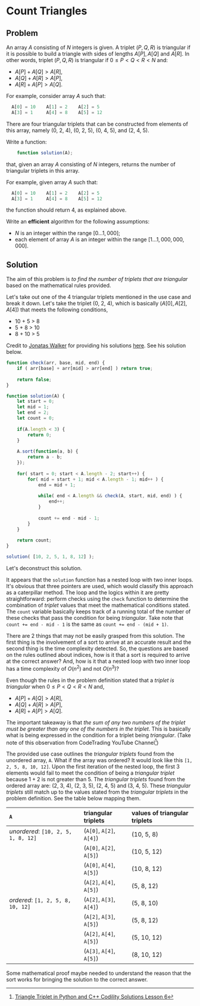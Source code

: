 # Count Triangles

## Problem

An array $A$ consisting of $N$ integers is given. A triplet $(P, Q, R)$ is triangular if it is possible to build a triangle with sides of lengths $A[P], A[Q]$ and $A[R]$. In other words, triplet $(P, Q, R)$ is triangular if $0 ≤ P < Q < R < N$ and:

- $A[P] + A[Q] > A[R]$,
- $A[Q] + A[R] > A[P]$,
- $A[R] + A[P] > A[Q]$.

For example, consider array $A$ such that:

```js
  A[0] = 10    A[1] = 2    A[2] = 5
  A[3] = 1     A[4] = 8    A[5] = 12
```

There are four triangular triplets that can be constructed from elements of this array, namely (0, 2, 4), (0, 2, 5), (0, 4, 5), and (2, 4, 5).

Write a function:

```js
    function solution(A);
```

that, given an array $A$ consisting of $N$ integers, returns the number of triangular triplets in this array.

For example, given array $A$ such that:

```js
  A[0] = 10    A[1] = 2    A[2] = 5
  A[3] = 1     A[4] = 8    A[5] = 12
```

the function should return 4, as explained above.

Write an **efficient** algorithm for the following assumptions:

- $N$ is an integer within the range $[0 ... 1,000]$;
- each element of array $A$ is an integer within the range $[1 ... 1,000,000,000]$.

## Solution

The aim of this problem is _to find the number of triplets that are triangular_ based on the mathematical rules provided.

Let's take out one of the 4 triangular triplets mentioned in the use case and break it down. Let's take the triplet (0, 2, 4), which is basically $(A[0], A[2], A[4])$ that meets the following conditions,

 - 10 + 5 > 8
 - 5 + 8 > 10
 - 8 + 10 > 5

Credit to [Jonatas Walker](https://gist.github.com/jonataswalker) for providing his solutions [here](https://gist.github.com/jonataswalker/08187f5457fac4af1e86cf8c86647e23). See his solution below.

```js
function check(arr, base, mid, end) {
    if ( arr[base] + arr[mid] > arr[end] ) return true;
    
    return false;
}

function solution(A) {    
    let start = 0;
    let mid = 1;
    let end = 2;
    let count = 0;
    
    if(A.length < 3) {
        return 0;
    }
    
    A.sort(function(a, b) {
        return a - b;
    });
    
    for( start = 0; start < A.length - 2; start++) {
        for( mid = start + 1; mid < A.length - 1; mid++ ) {
            end = mid + 1;
            
            while( end < A.length && check(A, start, mid, end) ) {
                end++;
            }
            
            count += end - mid - 1;
        }
    }
    
    return count;
}

solution( [10, 2, 5, 1, 8, 12] );
```

Let's deconstruct this solution.

It appears that the `solution` function has a nested loop with two inner loops. It's obvious that three pointers are used, which would classify this approach as a caterpillar method. The loop and the logics within it are pretty straightforward: perform checks using the `check` function to determine the combination of _triplet_ values that meet the mathematical conditions stated. The `count` variable basically keeps track of a running total of the number of these checks that pass the condition for being _triangular_. Take note that `count += end - mid - 1` is the same as `count += end - (mid + 1)`.

There are 2 things that may not be easily grasped from this solution. The first thing is the involvement of a sort to arrive at an accurate result and the second thing is the time complexity detected. So, the questions are based on the rules outlined about indices, how is it that a sort is required to arrive at the correct answer? And, how is it that a nested loop with two inner loop has a time complexity of $O(n^2)$ and not $O(n^3)$?

Even though the rules in the problem definition stated that a _triplet is triangular_ when $0 ≤ P < Q < R < N$ and,

- $A[P] + A[Q] > A[R]$,
- $A[Q] + A[R] > A[P]$,
- $A[R] + A[P] > A[Q]$.

The important takeaway is that _the sum of any two numbers of the triplet must be greater than any one of the numbers in the triplet_. This is basically what is being expressed in the condition for a triplet being _triangular_. (Take note of this observation from CodeTrading YouTube Channel[^1])

The provided use case outlines the _triangular triplets_ found from the unordered array, `A`. What if the array was ordered? It would look like this `[1, 2, 5, 8, 10, 12]`. Upon the first iteration of the nested loop, the first 3 elements would fail to meet the condition of being a _triangular triplet_ because $1 + 2$ is not greater than $5$. The _triangular triplets_ found from the ordered array are: (2, 3, 4), (2, 3, 5), (2, 4, 5) and (3, 4, 5). These _triangular triplets_ still match up to the values stated from the _triangular triplets_ in the problem definition. See the table below mapping them.

| `A` |  triangular triplets | values of triangular triplets |
|:----|:---------------------|:------------------------------|
| _unordered_: `[10, 2, 5, 1, 8, 12]` | (`A[0]`, `A[2]`, `A[4]`) | (10, 5, 8) |
| | (`A[0]`, `A[2]`, `A[5]`) | (10, 5, 12) |
| | (`A[0]`, `A[4]`, `A[5]`) | (10, 8, 12) |
| | (`A[2]`, `A[4]`, `A[5]`) | (5, 8, 12) |
| _ordered_: `[1, 2, 5, 8, 10, 12]` | (`A[2]`, `A[3]`, `A[4]`)| (5, 8, 10) |
| | (`A[2]`, `A[3]`, `A[5]`) | (5, 8, 12) |
| | (`A[2]`, `A[4]`, `A[5]`) | (5, 10, 12) |
| | (`A[3]`, `A[4]`, `A[5]`) | (8, 10, 12) |

Some mathematical proof maybe needed to understand the reason that the sort works for bringing the solution to the correct answer.

[^1]: [Triangle Triplet in Python and C++ Codility Solutions Lesson 6](https://youtu.be/YCA1D--El-Q)